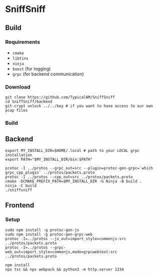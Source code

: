 # SniffSniff

## Build

### Requirements

- `cmake`
- `libtins`
- `ninja`
- `boost` (for logging)
- `grpc` (for backend communication)

### Download

```
git clone https://github.com/TypicalAM/SniffSniff
cd SniffSniff/backend
git-crypt unlock ../../key # if you want to have access to our own pcap files
```

### Build

## Backend

```
export MY_INSTALL_DIR=$HOME/.local # path to your LOCAL grpc installation
export PATH="$MY_INSTALL_DIR/bin:$PATH"

protoc -I ../protos --grpc_out=src --plugin=protoc-gen-grpc=`which grpc_cpp_plugin` ../protos/packets.proto
protoc -I ../protos --cpp_out=src ../protos/packets.proto
cmake -DCMAKE_PREFIX_PATH=$MY_INSTALL_DIR -G Ninja -B build .
ninja -C build
./sniffsniff
```

## Frontend


### Setup

```
sudo npm install -g protoc-gen-js
sudo npm install -g protoc-gen-grpc-web
protoc -I=../protos --js_out=import_style=commonjs:src ../protos/packets.proto
protoc -I=../protos --grpc-web_out=import_style=commonjs,mode=grpcwebtext:src ../protos/packets.proto

npm install
npx tsc && npx webpack && python3 -m http.server 1234
```
